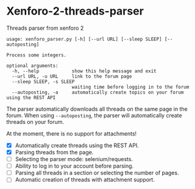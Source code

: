 # Xenforo-2-threads-parser
Threads parser from xenforo 2

```
usage: xenforo_parser.py [-h] [--url URL] [--sleep SLEEP] [--autoposting]

Process some integers.

optional arguments:
  -h, --help            show this help message and exit
  --url URL, -u URL     link to the forum page
  --sleep SLEEP, -s SLEEP
                        waiting time before logging in to the forum
  --autoposting, -a     automatically create topics on your forum using the REST API
```

The parser automatically downloads all threads on the same page in the forum. When using `--autoposting`, the parser will automatically create threads on your forum. 

At the moment, there is no support for attachments!

- [x] Automatically create threads using the REST API.
- [x] Parsing threads from the page.
- [ ] Selecting the parser mode: selenium/requests.
- [ ] Ability to log in to your account before parsing.
- [ ] Parsing all threads in a section or selecting the number of pages.
- [ ] Automatic creation of threads with attachment support.

